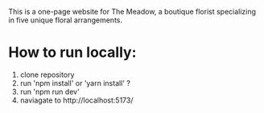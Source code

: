 This is a one-page website for The Meadow, a boutique florist specializing in five unique floral arrangements.

# How to run locally:
1. clone repository
2. run 'npm install' or 'yarn install' ?
3. run 'npm run dev'
4. naviagate to http://localhost:5173/
